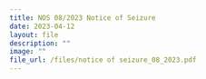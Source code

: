 ```yaml
---
title: NOS 08/2023 Notice of Seizure
date: 2023-04-12
layout: file
description: ""
image: ""
file_url: /files/notice of seizure_08_2023.pdf
---
```

